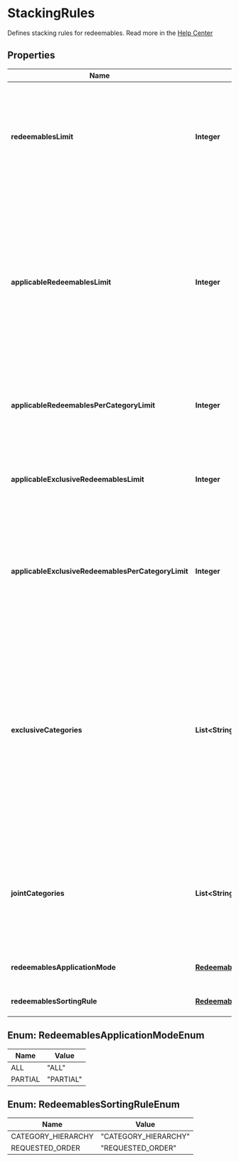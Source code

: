 

# StackingRules

Defines stacking rules for redeemables. Read more in the [Help Center](https://support.voucherify.io/article/604-stacking-rules)

## Properties

| Name | Type | Description | Notes |
|------------ | ------------- | ------------- | -------------|
|**redeemablesLimit** | **Integer** | Defines how many redeemables can be sent in one stacking request (note: more redeemables means more processing time!). |  |
|**applicableRedeemablesLimit** | **Integer** | Defines how many of the sent redeemables will be applied to the order. For example, a user can select 30 discounts but only 5 will be applied to the order and the remaining will be labelled as SKIPPED. |  |
|**applicableRedeemablesPerCategoryLimit** | **Integer** | Defines how many redeemables per category can be applied in one request. |  [optional] |
|**applicableExclusiveRedeemablesLimit** | **Integer** | Defines how many redeemables with an exclusive category can be applied in one request. |  |
|**applicableExclusiveRedeemablesPerCategoryLimit** | **Integer** | Defines how many redeemables with an exclusive category per category in stacking rules can be applied in one request. |  [optional] |
|**exclusiveCategories** | **List&lt;String&gt;** | Lists all exclusive categories. A redeemable from a campaign with an exclusive category is the only redeemable to be redeemed when applied with redeemables from other campaigns unless these campaigns are exclusive or joint. |  |
|**jointCategories** | **List&lt;String&gt;** | Lists all joint categories. A campaign with a joint category is always applied regardless of the exclusivity of other campaigns. |  |
|**redeemablesApplicationMode** | [**RedeemablesApplicationModeEnum**](#RedeemablesApplicationModeEnum) | Defines redeemables application mode. |  |
|**redeemablesSortingRule** | [**RedeemablesSortingRuleEnum**](#RedeemablesSortingRuleEnum) | Defines redeemables sorting rule. |  |



## Enum: RedeemablesApplicationModeEnum

| Name | Value |
|---- | -----|
| ALL | &quot;ALL&quot; |
| PARTIAL | &quot;PARTIAL&quot; |



## Enum: RedeemablesSortingRuleEnum

| Name | Value |
|---- | -----|
| CATEGORY_HIERARCHY | &quot;CATEGORY_HIERARCHY&quot; |
| REQUESTED_ORDER | &quot;REQUESTED_ORDER&quot; |



